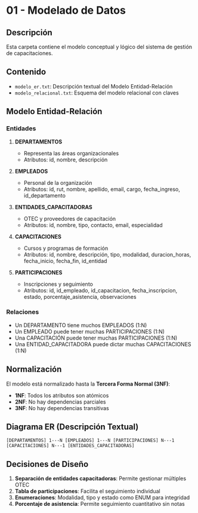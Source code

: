 # 01 - Modelado de Datos

## Descripción

Esta carpeta contiene el modelo conceptual y lógico del sistema de gestión de capacitaciones.

## Contenido

- `modelo_er.txt`: Descripción textual del Modelo Entidad-Relación
- `modelo_relacional.txt`: Esquema del modelo relacional con claves

## Modelo Entidad-Relación

### Entidades

1. **DEPARTAMENTOS**
   - Representa las áreas organizacionales
   - Atributos: id, nombre, descripción

2. **EMPLEADOS**
   - Personal de la organización
   - Atributos: id, rut, nombre, apellido, email, cargo, fecha_ingreso, id_departamento

3. **ENTIDADES_CAPACITADORAS**
   - OTEC y proveedores de capacitación
   - Atributos: id, nombre, tipo, contacto, email, especialidad

4. **CAPACITACIONES**
   - Cursos y programas de formación
   - Atributos: id, nombre, descripción, tipo, modalidad, duracion_horas, fecha_inicio, fecha_fin, id_entidad

5. **PARTICIPACIONES**
   - Inscripciones y seguimiento
   - Atributos: id, id_empleado, id_capacitacion, fecha_inscripcion, estado, porcentaje_asistencia, observaciones

### Relaciones

- Un DEPARTAMENTO tiene muchos EMPLEADOS (1:N)
- Un EMPLEADO puede tener muchas PARTICIPACIONES (1:N)
- Una CAPACITACIÓN puede tener muchas PARTICIPACIONES (1:N)
- Una ENTIDAD_CAPACITADORA puede dictar muchas CAPACITACIONES (1:N)

## Normalización

El modelo está normalizado hasta la **Tercera Forma Normal (3NF)**:

- **1NF**: Todos los atributos son atómicos
- **2NF**: No hay dependencias parciales
- **3NF**: No hay dependencias transitivas

## Diagrama ER (Descripción Textual)

```
[DEPARTAMENTOS] 1---N [EMPLEADOS] 1---N [PARTICIPACIONES] N---1 [CAPACITACIONES] N---1 [ENTIDADES_CAPACITADORAS]
```

## Decisiones de Diseño

1. **Separación de entidades capacitadoras**: Permite gestionar múltiples OTEC
2. **Tabla de participaciones**: Facilita el seguimiento individual
3. **Enumeraciones**: Modalidad, tipo y estado como ENUM para integridad
4. **Porcentaje de asistencia**: Permite seguimiento cuantitativo sin notas
